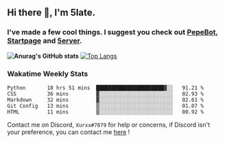 ## Hi there 👋, I'm 5late.
### I've made a few cool things. I suggest you check out [PepeBot](https://github.com/5late/Pepe-Bot), [Startpage](https://github.com/5late/startpage) and [5erver](https://github.com/5late/5erver). 
**![Anurag's GitHub stats](https://github-readme-stats.vercel.app/api?username=5late&count_private=true&show_icons=true&theme=tokyonight)**
[![Top Langs](https://github-readme-stats.vercel.app/api/top-langs/?username=5late&theme=ayu-mirage)](https://github.com/anuraghazra/github-readme-stats)

### Wakatime Weekly Stats

<!--START_SECTION:waka-->
```text
Python       18 hrs 51 mins  ██████████████████████▓░░   91.21 % 
CSS          36 mins         ▓░░░░░░░░░░░░░░░░░░░░░░░░   02.93 % 
Markdown     32 mins         ▓░░░░░░░░░░░░░░░░░░░░░░░░   02.61 % 
Git Config   13 mins         ▒░░░░░░░░░░░░░░░░░░░░░░░░   01.07 % 
HTML         11 mins         ▒░░░░░░░░░░░░░░░░░░░░░░░░   00.92 % 
```
<!--END_SECTION:waka-->

Contact me on Discord, ``Xurxx#7879`` for help or concerns, if Discord isn't your preference, you can contact me [here](https://github.com/5late/5late/issues) !
